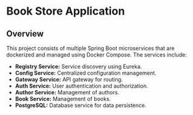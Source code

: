 # Book Store Application
## Overview
This project consists of multiple Spring Boot microservices that are dockerized and managed using Docker Compose. The services include:

- **Registry Service:** Service discovery using Eureka.
- **Config Service:** Centralized configuration management.
- **Gateway Service:** API gateway for routing.
- **Auth Service:** User authentication and authorization.
- **Author Service:** Management of authors.
- **Book Service:** Management of books.
- **PostgreSQL:** Database service for data persistence.
